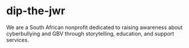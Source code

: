 # dip-the-jwr
We are a South African nonprofit dedicated to raising awareness about cyberbullying and GBV through storytelling, education, and support services.
